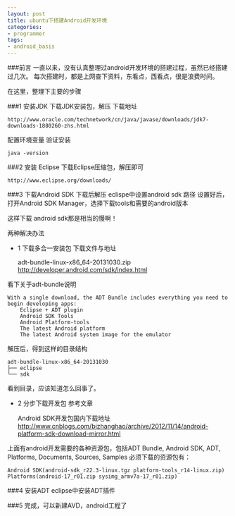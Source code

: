```yaml
---
layout: post
title: ubuntu下搭建Android开发环境
categories:
- programmer
tags:
- android_basis
---
```



###前言
一直以来，没有认真整理过android开发环境的搭建过程，虽然已经搭建过几次。
每次搭建时，都是上网查下资料，东看点，西看点，很是浪费时间。

在这里，整理下主要的步骤

###1	安装JDK
下载JDK安装包，解压	
下载地址

	http://www.oracle.com/technetwork/cn/java/javase/downloads/jdk7-downloads-1880260-zhs.html
配置环境变量
验证安装

	java -version


###2	安装 Eclipse
下载Eclipse压缩包，解压即可

	http://www.eclipse.org/downloads/


###3	下载Android SDK
下载后解压
eclispe中设置android sdk 路径
设置好后，打开Android SDK Manager，选择下载tools和需要的android版本

这样下载 android sdk那是相当的慢啊！

两种解决办法

- 1 下载多合一安装包
下载文件与地址

	adt-bundle-linux-x86_64-20131030.zip
	http://developer.android.com/sdk/index.html

看下关于adt-bundle说明

	With a single download, the ADT Bundle includes everything you need to begin developing apps:
		Eclipse + ADT plugin
		Android SDK Tools
		Android Platform-tools
		The latest Android platform
		The latest Android system image for the emulator

解压后，得到这样的目录结构

	adt-bundle-linux-x86_64-20131030
	├── eclipse
	└── sdk

看到目录，应该知道怎么回事了。

- 2 分步下载开发包
参考文章 

	Android SDK开发包国内下载地址
	http://www.cnblogs.com/bjzhanghao/archive/2012/11/14/android-platform-sdk-download-mirror.html
	
上面有android开发需要的各种资源包，包括ADT Bundle, Android SDK, ADT, Platforms, Documents, Sources, Samples
必须下载的资源包有：

	Android SDK(android-sdk_r22.3-linux.tgz platform-tools_r14-linux.zip)
	Platforms(android-17_r01.zip sysimg_armv7a-17_r01.zip)


###4	安装ADT
	eclipse中安装ADT插件


###5	完成，可以新建AVD，android工程了




	
